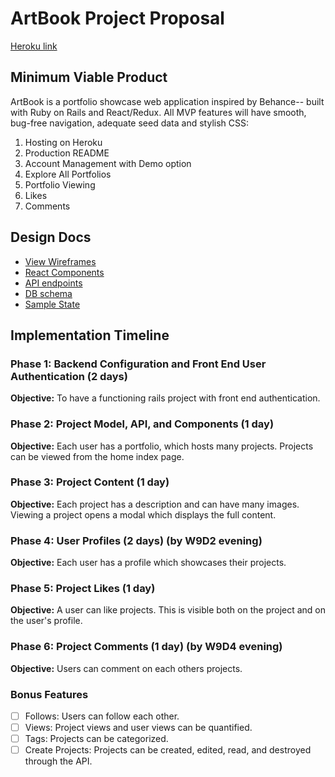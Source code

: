 # ArtBook Project Proposal

[Heroku link][heroku]

[heroku]: http://www.artbookapp.herokuapp.com

## Minimum Viable Product

ArtBook is a portfolio showcase web application inspired by Behance-- built with Ruby on Rails and React/Redux. All MVP features will have smooth, bug-free navigation, adequate seed data and stylish CSS:

1. Hosting on Heroku
2. Production README
3. Account Management with Demo option
4. Explore All Portfolios
5. Portfolio Viewing
6. Likes
7. Comments

## Design Docs

- [View Wireframes][wireframes]
- [React Components][components]
- [API endpoints][api-endpoints]
- [DB schema][schema]
- [Sample State][sample-state]

[wireframes]: wireframes
[components]: component-hierarchy.md
[sample-state]: sample-state.md
[api-endpoints]: api-endpoints.md
[schema]: schema.md

## Implementation Timeline

### Phase 1: Backend Configuration and Front End User Authentication (2 days)

**Objective:** To have a functioning rails project with front end authentication.

### Phase 2: Project Model, API, and Components (1 day)

**Objective:** Each user has a portfolio, which hosts many projects. Projects can be viewed from the home index page.

### Phase 3: Project Content (1 day)

**Objective:** Each project has a description and can have many images. Viewing a project opens a modal which displays the full content.

### Phase 4: User Profiles (2 days) (by W9D2 evening)

**Objective:** Each user has a profile which showcases their projects.

### Phase 5: Project Likes (1 day)

**Objective:** A user can like projects. This is visible both on the project and on the user's profile.

### Phase 6: Project Comments (1 day) (by W9D4 evening)

**Objective:** Users can comment on each others projects.

### Bonus Features

- [ ] Follows: Users can follow each other.
- [ ] Views: Project views and user views can be quantified.
- [ ] Tags: Projects can be categorized.
- [ ] Create Projects: Projects can be created, edited, read, and destroyed through the API.
